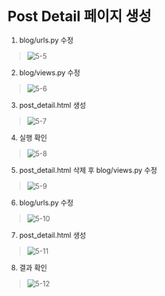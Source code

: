 # Post Detail 페이지 생성
1. blog/urls.py 수정  
> ![5-5](https://user-images.githubusercontent.com/48504392/79465145-edd4f500-8035-11ea-920c-e0c26ca3ecf9.png)  

2. blog/views.py 수정  
> ![5-6](https://user-images.githubusercontent.com/48504392/79465112-e7467d80-8035-11ea-816b-d77aee9096b9.png)  

3. post_detail.html 생성  
> ![5-7](https://user-images.githubusercontent.com/48504392/79465119-e877aa80-8035-11ea-9cef-bced28662a2d.png)  

4. 실행 확인  
> ![5-8](https://user-images.githubusercontent.com/48504392/79465121-e9104100-8035-11ea-8a66-b5c7792c5c61.png)  

5. post_detail.html 삭제 후 blog/views.py 수정  
> ![5-9](https://user-images.githubusercontent.com/48504392/79465122-e9a8d780-8035-11ea-8e30-97b96f6dcc97.png)  

6. blog/urls.py 수정  
> ![5-10](https://user-images.githubusercontent.com/48504392/79465125-e9a8d780-8035-11ea-962a-651f52121338.png)  

7. post_detail.html 생성  
> ![5-11](https://user-images.githubusercontent.com/48504392/79465127-ea416e00-8035-11ea-8ef4-36f35050a1fb.png)  

8. 결과 확인  
> ![5-12](https://user-images.githubusercontent.com/48504392/79465130-eada0480-8035-11ea-9b13-9b1627189f0f.png)  
